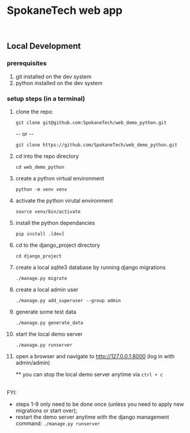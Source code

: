 # SpokaneTech web app

<br/>

## Local Development
### prerequisites
1. git installed on the dev system
2. python installed on the dev system 


### setup steps (in a terminal)
1. clone the repo:

    ```
    git clone git@github.com:SpokaneTech/web_demo_python.git
    ```

    -- or -- 

    ```
    git clone https://github.com/SpokaneTech/web_demo_python.git
    ```

2. cd into the repo directory
    ```
    cd web_demo_python
    ```

3. create a python virtual environment
    ```
    python -m venv venv
    ```

4. activate the python virutal environment
    ```
    source venv/bin/activate
    ```

5. install the python dependancies
    ```
    pip install .[dev]
    ```

6. cd to the django_project directory
    ```
    cd django_project
    ```

7. create a local sqlite3 database by running django migrations
    ```
    ./manage.py migrate
    ```

8. create a local admin user
    ```
    ./manage.py add_superuser --group admin
    ```

9. generate some test data
    ```
    ./manage.py generate_data
    ```

10. start the local demo server
    ```
    ./manage.py runserver
    ```

11. open a browser and navigate to http://127.0.0.1:8000 (log in with admin/admin)


    ** you can stop the local demo server anytime via ```ctrl + c ```

<br/>
FYI:

- steps 1-9 only need to be done once (unless you need to apply new migrations or start over); 
- restart the demo server anytime with the django management command: ```./manage.py runserver```
